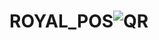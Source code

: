 # ROYAL_POS![QR](https://user-images.githubusercontent.com/98563942/211460709-c1f2a014-01df-41da-9400-016f1e0b274c.jpg)
